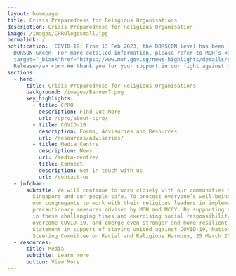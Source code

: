 ```yaml
---
layout: homepage
title: Crisis Preparedness for Religious Organisations
description: Crisis Preparedness for Religious Organisation
image: /images/CPROlogosmall.jpg
permalink: /
notification: 'COVID-19: From 13 Feb 2023, the DORSCON level has been lowered to
  DORSON Green. For more detailed information, please refer to MOH’s <a
  target="_blank"href="https://www.moh.gov.sg/news-highlights/details/singapore-to-exit-acute-phase-of-pandemic">Press
  Release</a> <br> We thank you for your support in our fight against COVID-19'
sections:
  - hero:
      title: Crisis Preparedness for Religious Organisations
      background: /images/Banner7.png
      key_highlights:
        - title: CPRO
          description: Find Out More
          url: /cpro/about-cpro/
        - title: COVID-19
          description: Forms, Advisories and Resources
          url: /resources/Advisories/
        - title: Media Centre
          description: News
          url: /media-centre/
        - title: Connect
          description: Get in touch with us
          url: /contact-us
  - infobar:
      subtitle: We will continue to work closely with our communities to keep
        Singapore and our people safe. To protect everyone’s well-being, we urge
        our congregants to work with their religious leaders in implementing the
        precautionary measures advised by MOH and MCCY. By supporting each other
        in these challenging times and exercising social responsibility, we can
        overcome COVID-19, and emerge even stronger and more resilient. -
        Statement in support of staying united against COVID-19, National
        Steering Committee on Racial and Religious Harmony, 25 March 2020
  - resources:
      title: Media
      subtitle: Learn more
      button: View More
---
```

